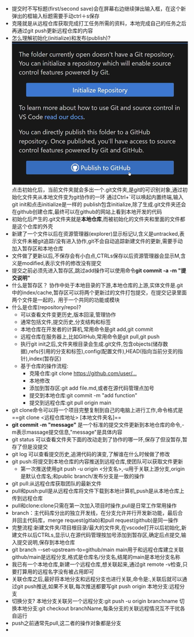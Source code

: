 - 提交时不写标题(first/second save)会在屏幕右边继续弹出输入框，在这个新弹出的框输入标题需要手动ctrl＋s保存
- 克隆就是从远程仓库获取完成打工任务所需的资料，本地完成自己的任务之后再通过git push更新远程仓库的内容
- 怎么理解初始化(initialize)和发布(publish)?
  ![alt text](image.png)
  点击初始化后，当前文件夹就会多出一个.git文件夹,是git的可识别对象,通过初始化文件夹从本地文件变为git协作的一环
  通过Ctrl+`可以唤起内置终端,输入git init和点击initialize是一样的
  publish包含initialize,除了生成.git文件夹还会在github创建仓库,最终可以在github的网站上看到本地开发的代码
- 初始化后产生的.git文件夹就是**本地仓库**,而被初始化的文件夹和里面的文件都是这个仓库的外壳
- 新建了一个文件以后在资源管理器(explorer)显示标记U,含义是untracked,表示文件未被git追踪/没有进入协作,git不会自动追踪新建文件的更新,需要手动加入暂存区和本地仓库
- 文件做了更新以后,不保存会有小白点,CTRLs保存以后资源管理器会显示M,含义是modified,表示文件的修改没有提交
- 提交之前必须先进入暂存区,跳过add操作可以使用命令**git commit -a -m "提交说明"**
- 什么是暂存区？
  协作中处于本地目录的下游,本地仓库的上游,实体文件是.git中的index/cache,暂存区可以将两个更新过的文件打包提交，在提交记录里面两个文件是一起的，用于一个共同的功能或模块
- 什么是仓库(repository/repo)?
  - 可以查看文件变更历史,版本回滚,管理协作
  - 通常包括文件,提交历史,分支结构和标签
  - 本地仓库在开发者的计算机,常用命令是git add,git commit
  - 远程仓库在服务器上,比如GitHub,常用命令是git pull,git push
  - 执行git init之后,文件夹根目录会生成.git文件,包含objects(储存数据),refs(引用的分支和标签),config(配置文件),HEAD(指向当前分支的指针),index(暂存区)
  - 基于仓库的操作流程:
    - 克隆仓库:git clone https://github.com/user/…
    - 本地修改
    - 添加到暂存区:git add file.md,或者在源代码管理点加号
    - 提交到本地仓库:git commit -m "add function"
    - 提交到远程仓库:git pull origin main 
- git clone命令可以将一个项目完整复制到自己的电脑上进行工作,命令格式是==git clone <远程仓库地址> [本地文件夹名]==
- **git commit -m "message"** 是一个标准的提交文件更新到本地仓库的命令,-m表示massage提交信息,"message"是具体内容
- git status 可以查看文件夹下面的改动走到了协作的哪一环,保存了但没暂存,暂存了但是没提交
- git log 可以查看提交历史,追溯代码的演变,了解谁在什么时候做了修改
- git push:将提交到本地仓库的内容推送到远程仓库,使团队可以获取文件更新
  - 第一次推送使用git push -u origin <分支名>,-u用于关联上游分支,origin是默认仓库名;和public branch/发布分支是一致的操作
- git pull:从远程仓库获取团队的最新文件
- pull和push:pull是从远程仓库将文件下载到本地计算机,push是从本地仓库上传到远程仓库
- pull和clone:clone只需在第一次加入项目时操作,pull是日常工作常用操作
- branch：主代码库分出的独立开发线，在分支允许并行开发新功能，最后合并回主代码库，merge request(gitlab)和pull request(github)是同一操作
-  完整流程:新建文件夹/项目根目录/最大的文件夹,在vscode打开以后初始化,新建文件以后CTRLs,显示U,在源代码管理按加号添加到暂存区,确定后点提交,输入提交说明,保存到本地仓库
-  git branch --set-upstream-to=github/main main用于和远程仓库建立关联 github/main是远程分支,格式是仓库名/分支名,结尾的main是本地分支名称
-  我已有一个本地仓库,新建一个远程仓库,想关联起来,通过git remote -v检查,只要打算用的远程名字没有被占用即可
-  关联仓库之后,最好将本地分支和远程分支也进行关联,命令是:,关联后就可以通过git push推送,如果不关联,每次推送都要写git push origin 本地分支:远程分支
-  切换分支?
  本地分支关联另一个远程分支:git push -u origin branchname
  切换本地分支:git checkout branchName,每条分支的关联远程情况互不干扰各自运行
-  push之前通常先pull,这二者的操作对象都是分支
-    